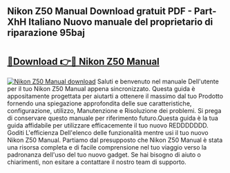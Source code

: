 ## Nikon Z50 Manual Download gratuit PDF - Part-XhH Italiano Nuovo manuale del proprietario di riparazione 95baj

# <h2><a href="http://dfbbj8p.blite.top/?on=Nikon+Z50+Manual">🔗Download 👉🔴 Nikon Z50 Manual</a></h2>

[![Nikon Z50 Manual download](https://i.imgur.com/lujVjoI.png)](http://dfbbj8p.blite.top/?on=Nikon+Z50+Manual)
Saluti e benvenuto nel manuale Dell'utente per il tuo Nikon Z50 Manual appena sincronizzato. Questa guida è appositamente progettata per aiutarti a ottenere il massimo dal tuo Prodotto fornendo una spiegazione approfondita delle sue caratteristiche, configurazione, utilizzo, Manutenzione e Risoluzione dei problemi. Si prega di conservare questo manuale per riferimento futuro.Questa guida è la tua guida affidabile per utilizzare efficacemente il tuo nuovo REDDDDDDD. Goditi L'efficienza Dell'elenco delle funzionalità mentre usi il tuo nuovo Nikon Z50 Manual. Partiamo dal presupposto che Nikon Z50 Manual è stata una risorsa completa e di facile comprensione nel tuo viaggio verso la padronanza dell'uso del tuo nuovo gadget. Se hai bisogno di aiuto o chiarimenti, non esitare a contattare il nostro team di supporto.
